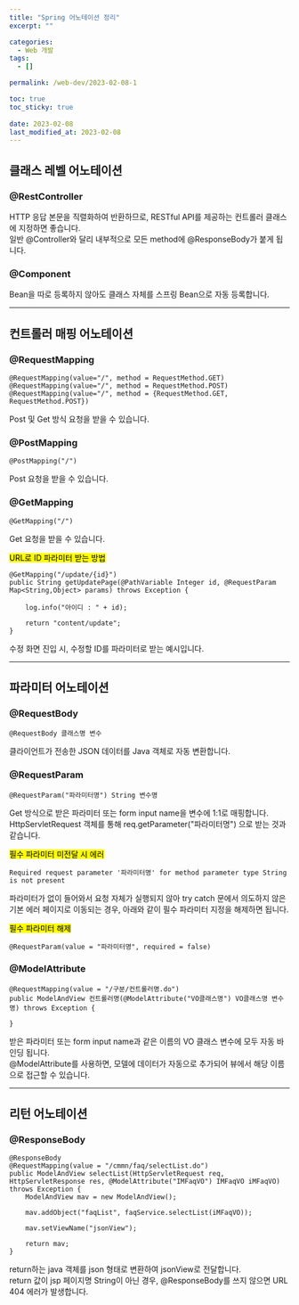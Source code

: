 ```yaml
---
title: "Spring 어노테이션 정리"
excerpt: ""

categories:
  - Web 개발
tags:
  - []

permalink: /web-dev/2023-02-08-1

toc: true
toc_sticky: true
 
date: 2023-02-08
last_modified_at: 2023-02-08
---
```


## 클래스 레벨 어노테이션

### @RestController
HTTP 응답 본문을 직렬화하여 반환하므로, RESTful API를 제공하는 컨트롤러 클래스에 지정하면 좋습니다.  
일반 @Controller와 달리 내부적으로 모든 method에 @ResponseBody가 붙게 됩니다.

### @Component
Bean을 따로 등록하지 않아도 클래스 자체를 스프링 Bean으로 자동 등록합니다.

---

## 컨트롤러 매핑 어노테이션

### @RequestMapping
```
@RequestMapping(value="/", method = RequestMethod.GET)
@RequestMapping(value="/", method = RequestMethod.POST)
@RequestMapping(value="/", method = {RequestMethod.GET, RequestMethod.POST})
```
Post 및 Get 방식 요청을 받을 수 있습니다.

### @PostMapping
```
@PostMapping("/")
```
Post 요청을 받을 수 있습니다.

### @GetMapping
```
@GetMapping("/")
```
Get 요청을 받을 수 있습니다.

<mark>URL로 ID 파라미터 받는 방법</mark>
```
@GetMapping("/update/{id}")
public String getUpdatePage(@PathVariable Integer id, @RequestParam Map<String,Object> params) throws Exception {

    log.info("아이디 : " + id);

    return "content/update";
}
```
수정 화면 진입 시, 수정할 ID를 파라미터로 받는 예시입니다.

---

## 파라미터 어노테이션

### @RequestBody
```
@RequestBody 클래스명 변수
```
클라이언트가 전송한 JSON 데이터를 Java 객체로 자동 변환합니다. 

### @RequestParam
```
@RequestParam("파라미터명") String 변수명
```
Get 방식으로 받은 파라미터 또는 form input name을 변수에 1:1로 매핑합니다.  
HttpServletRequest 객체를 통해 req.getParameter("파라미터명") 으로 받는 것과 같습니다.

<mark>필수 파라미터 미전달 시 에러</mark>
```
Required request parameter '파라미터명' for method parameter type String is not present
```
파라미터가 없이 들어와서 요청 자체가 실행되지 않아 try catch 문에서 의도하지 않은 기본 에러 페이지로 이동되는 경우, 아래와 같이 필수 파라미터 지정을 해제하면 됩니다.

<mark>필수 파라미터 해제</mark>
```
@RequestParam(value = "파라미터명", required = false)
```

### @ModelAttribute
```
@RequestMapping(value = "/구분/컨트롤러명.do")
public ModelAndView 컨트롤러명(@ModelAttribute("VO클래스명") VO클래스명 변수명) throws Exception {

}
```
받은 파라미터 또는 form input name과 같은 이름의 VO 클래스 변수에 모두 자동 바인딩 됩니다.  
@ModelAttribute를 사용하면, 모델에 데이터가 자동으로 추가되어 뷰에서 해당 이름으로 접근할 수 있습니다.

---

## 리턴 어노테이션

### @ResponseBody
```
@ResponseBody
@RequestMapping(value = "/cmmn/faq/selectList.do")
public ModelAndView selectList(HttpServletRequest req, HttpServletResponse res, @ModelAttribute("IMFaqVO") IMFaqVO iMFaqVO) throws Exception {
	ModelAndView mav = new ModelAndView();
	
	mav.addObject("faqList", faqService.selectList(iMFaqVO));

	mav.setViewName("jsonView");
	
	return mav;
}
```
return하는 java 객체를 json 형태로 변환하여 jsonView로 전달합니다.  
return 값이 jsp 페이지명 String이 아닌 경우, @ResponseBody를 쓰지 않으면 URL 404 에러가 발생합니다.
